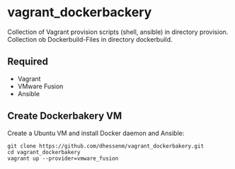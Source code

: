 # vagrant_dockerbackery
Collection of Vagrant provision scripts (shell, ansible) in directory provision.
Collection ob Dockerbuild-Files in directory dockerbuild.

## Required
- Vagrant 
- VMware Fusion
- Ansible 

## Create Dockerbakery VM
Create a Ubuntu VM and install Docker daemon and Ansible:

```
git clone https://github.com/dhessenm/vagrant_dockerbakery.git
cd vagrant_dockerbakery
vagrant up --provider=vmware_fusion
```





